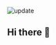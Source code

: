 
![update](https://github.com/user-attachments/assets/321c7ba2-9178-490d-acca-0dbc8118e83e)

## Hi there 👋

<!--
**anushreeghosh123/anushreeghosh123** is a ✨ _special_ ✨ repository because its `README.md` (this file) appears on your GitHub profile.

Here are some ideas to get you started:

- 🔭 I’m currently working on ...
- 🌱 I’m currently learning ...
- 👯 I’m looking to collaborate on ...
- 🤔 I’m looking for help with ...
- 💬 Ask me about ...
- 📫 How to reach me: ...
- 😄 Pronouns: ...
- ⚡ Fun fact: ...
-->
